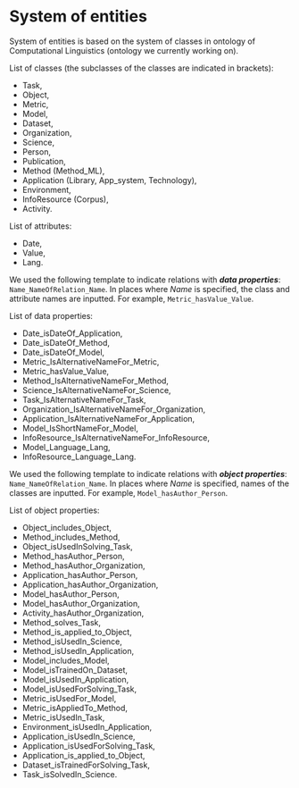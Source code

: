 # System of entities

System of entities is based on the system of classes in ontology of Computational Linguistics (ontology we currently working on).

List of classes (the subclasses of the classes are indicated in brackets):
* Task,
* Object,
* Metric,
* Model,
* Dataset,
* Organization,
* Science,
* Person,
* Publication,
* Method (Method_ML),
* Application (Library, App_system, Technology),
* Environment,
* InfoResource (Corpus),
* Activity. 

List of attributes:
* Date, 
* Value, 
* Lang.

We used the following template to indicate relations with ***data properties***: `Name_NameOfRelation_Name`. In places where *Name* is specified, the class and attribute names are inputted. For example, `Metric_hasValue_Value`.

List of data properties: 
* Date_isDateOf_Application,
* Date_isDateOf_Method,
* Date_isDateOf_Model,
* Metric_IsAlternativeNameFor_Metric, 
* Metric_hasValue_Value, 
* Method_IsAlternativeNameFor_Method, 
* Science_IsAlternativeNameFor_Science,
* Task_IsAlternativeNameFor_Task, 
* Organization_IsAlternativeNameFor_Organization, 
* Application_IsAlternativeNameFor_Application, 
* Model_IsShortNameFor_Model, 
* InfoResource_IsAlternativeNameFor_InfoResource, 
* Model_Language_Lang,
* InfoResource_Language_Lang.

We used the following template to indicate relations with ***object properties***: `Name_NameOfRelation_Name`. In places where *Name* is specified, names of the classes are inputted. For example, `Model_hasAuthor_Person`.

List of object properties:
* Object_includes_Object,
* Method_includes_Method, 
* Object_isUsedInSolving_Task, 
* Method_hasAuthor_Person, 
* Method_hasAuthor_Organization,
* Application_hasAuthor_Person, 
* Application_hasAuthor_Organization, 
* Model_hasAuthor_Person, 
* Model_hasAuthor_Organization, 
* Activity_hasAuthor_Organization,
* Method_solves_Task, 
* Method_is_applied_to_Object, 
* Method_isUsedIn_Science, 
* Method_isUsedIn_Application,
* Model_includes_Model, 
* Model_isTrainedOn_Dataset, 
* Model_isUsedIn_Application, 
* Model_isUsedForSolving_Task,
* Metric_isUsedFor_Model, 
* Metric_isAppliedTo_Method,
* Metric_isUsedIn_Task, 
* Environment_isUsedIn_Application, 
* Application_isUsedIn_Science, 
* Application_isUsedForSolving_Task, 
* Application_is_applied_to_Object, 
* Dataset_isTrainedForSolving_Task, 
* Task_isSolvedIn_Science.
